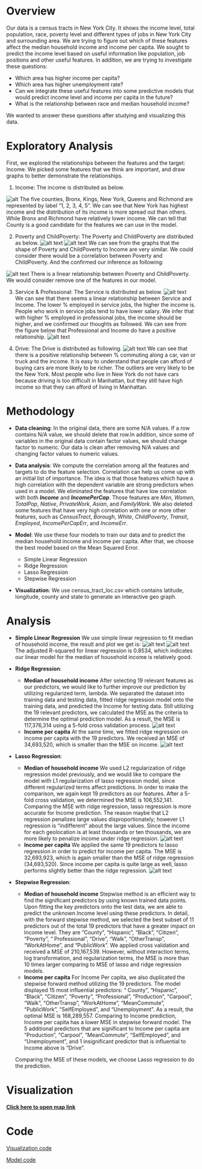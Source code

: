 # Overview
  Our data is a census tracts in New York City. It shows the income level, total population, race, poverty level and different types of jobs in New York City and surrounding area. We are trying to figure out which of these features affect the median household income and income per capita. We sought to predict the income level based on useful information like population, job positions and other useful features. In addition, we are trying to investigate these questions:
  - Which area has higher income per capita?
  - Which area has higher unemployment rate?
  - Can we integrate these useful features into some predictive models that would predict income level and income per capita in the future?
  - What is the relationship between race and median household income?

  We wanted to answer these questions after studying and visualizing this data.

# Exploratory Analysis
First, we explored the relationships between the features and the target: Income. We picked some features that we think are important, and draw graphs to better demonstrate the relationships. 

1) Income: The income is distributed as below.
  
![alt](https://i.imgur.com/0RmZxp9.png)
The five counties, Bronx, Kings, New York, Queens and Richmond are represented by label “1, 2, 3, 4, 5”. We can see that New York has highest income and the distribution of its income is more spread out than others. While Bronx and Richmond have relatively lower income. We can tell that County is a good candidate for the features we can use in the model.

2) Poverty and ChildPoverty: The Poverty and ChildPoverty are distributed as below.
![alt text](https://i.imgur.com/FoQQdtr.png)
![alt text](https://i.imgur.com/Km5oqIz.png)
We can see from the graphs that the shape of Poverty and ChildPoverty to Income are very similar. We could consider there would be a correlation between Poverty and ChildPoverty. And the confirmed our inference as following:

![alt text](https://i.imgur.com/C95WzQv.png)
There is a linear relationship between Poverty and ChildPoverty. We would consider remove one of the features in our model.

3) Service & Professional: The Service is distributed as below.
![alt text](https://i.imgur.com/0FRB7rY.png)
We can see that there seems a linear relationship between Service and Income. The lower % employed in service jobs, the higher the income is. People who work in service jobs tend to have lower salary. We infer that with higher % employed in professional jobs, the income should be higher, and we confirmed our thoughts as followed. We can see from the figure below that Professional and Income do have a positive relationship.
![alt text](https://i.imgur.com/o4t62r7.png)

4) Drive: The Drive is distributed as following.
![alt text](https://i.imgur.com/xA68cJi.png)
We can see that there is a positive relationship between % commuting along a car, van or truck and the income. It is easy to understand that people can afford of buying cars are more likely to be richer. The outliers are very likely to be the New York. Most people who live in New York do not have cars because driving is too difficult in Manhattan, but they still have high income so that they can afford of living in Manhattan.


# Methodology
  - **Data cleaning**: In the original data, there are some N/A values. If a row contains N/A value, we should delete that row.In addition, since some of variables in the original data contain factor values, we should change factor to numeric. Our data is clean after removing N/A values and changing factor values to numeric values.

  - **Data analysis**: We compute the correlation among all the features and targets to do the feature selection. Correlation can help us come up with an initial list of importance. The idea is that those features which have a high correlation with the dependent variable are strong predictors when used in a model. We eliminated the features that have low correlation with both **_Income_** and **_IncomePerCap_**. Those features are _Men_, _Women_, _TotalPop_, _Native_, _PrivateWork_, _Asian_, and _FamilyWork_. We also deleted some features that have very high correlation with one or more other features, such as _CensusTract_, _Borough_, _White_, _ChildPoverty_, _Transit_, _Employed_, _IncomePerCapErr_, and _IncomeErr_.

  - **Model**: We use these four models to train our data and to predict the median household income and income per capita. After that, we choose the best model based on the Mean Squared Error.
    - Simple Linear Regression
    - Ridge Regression
    - Lasso Regression
    - Stepwise Regression<br />
    
  - **Visualization**: We use census_tract_loc.csv which contains latitude, longitude, county and state to generate an interactive geo graph.

# Analysis
  - **Simple Linear Regression**
  We use simple linear regression to fit median of household income, the result and plot we get is:
![alt text](https://i.imgur.com/jHPqtOL.png)
![alt text](https://i.imgur.com/E2ta2uE.png)
The adjusted R-squared for linear regression is 0.8534, which indicates our linear model for the median of household income is relatively good.
  - **Ridge Regression**:
    - **Median of household income**
    After selecting 19 relevant features as our predictors, we would like to further improve our prediction by utilizing regularized term, lambda. We separated the dataset into training data and testing data, fitted ridge regression model onto the training data, and predicted the Income for testing data. Still utilizing the 19 relevant predictors,  we calculated the MSE as the criteria to determine the optimal prediction model. As a result, the MSE is 117,376,314 using a 5-fold cross validation process. 
    ![alt text](https://i.imgur.com/8wURzU0.png)
    - **Income per capita**
    At the same time, we fitted ridge regression on income per capita with the 19 predictors. We received an MSE of 34,693,520, which is smaller than the MSE on income. 
    ![alt text](https://i.imgur.com/TVLpCe9.png)
    
  - **Lasso Regression**:
    - **Median of household income**
    We used L2 regularization of ridge regression model previously, and we would like to compare the model with L1 regularization of lasso regression model, since different regularized terms affect predictions. In order to make the comparison, we again kept 19 predictors as our features. After a 5-fold cross validation, we determined the MSE is 106,552,141. Comparing the MSE with ridge regression, lasso regression is more accurate for Income prediction. The reason maybe that L2 regression penalizes large values disproportionately; however L1 regression is “indifferent” about the large values. Since the income for each geolocation is at least thousands or ten thousands, we are more likely to penalize income under ridge regression.
    ![alt text](https://i.imgur.com/KPP4uRE.png)
    - **Income per capita**
    We applied the same 19 predictors to lasso regression in order to predict for income per capita. The MSE is 32,693,923, which is again smaller than the MSE of ridge regression (34,693,520). Since income per capita is quite large as well, lasso performs slightly better than the ridge regression. 
    ![alt text](https://i.imgur.com/SqwLS6F.png)
    
  - **Stepwise Regression**:
    - **Median of household income**
    Stepwise method is an efficient way to find the significant predictors by using known trained data points. Upon fitting the key predictors onto the test data, we are able to predict the unknown Income level using these predictors. In detail, with the forward stepwise method, we selected the best subset of 11 predictors out of the total 19 predictors that have a greater impact on Income level. They are “County”,  “Hispanic”,  “Black”, “Citizen”,  “Poverty”, “ Professional”, “Drive”, “Walk”, “OtherTransp”, “WorkAtHome”,  and “PublicWork”. We applied cross validation and received a MSE of 210,167,539. However, without interaction terms, log transformation, and regularization terms, the MSE is more than 10 times larger comparing to MSE of lasso and ridge regression models. 
    - **Income per capita**
    For Income Per capita, we also duplicated the stepwise forward method utilizing the 19 predictors. The model displayed 15 most influential predictors: “ County”, “Hispanic”, “Black”, “Citizen”, “Poverty”, “Professional”, “Production”, “Carpool”,  “Walk”, “OtherTransp”, “WorkAtHome”, “MeanCommute”, “PublicWork”, “SelfEmployed”, and “Unemployment”. As a result, the optimal MSE is 168,289,557. Comparing to Income prediction, Income per capita has a lower MSE in stepwise forward model. The 5 additional predictors that are significant to Income per capita are “Production”, “Carpool”, “MeanCommute”, “SelfEmployed”, and “Unemployment”, and 1 insignificant predictor that is influential to Income above is “Drive”. 
    
    Comparing the MSE of these models, we choose Lasso regression to do the prediction.
    
# Visualization
  [**Click here to open map link**](https://kzhang49.github.io/data2020-midterm-project/map.html)


# Code
  [Visualization code](https://github.com/kzhang49/data2020-midterm-project/blob/master/geograph.Rmd)
  
  [Model code](https://github.com/kzhang49/data2020-midterm-project/blob/master/midterm_project.Rmd)
